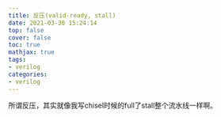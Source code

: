 ```yaml
---
title: 反压(valid-ready, stall)
date: 2021-03-30 15:24:14
top: false
cover: false
toc: true
mathjax: true
tags:
- verilog
categories:
- verilog
---
```

所谓反压，其实就像我写chisel时候的full了stall整个流水线一样啊。

